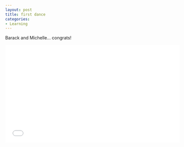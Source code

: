 ```yaml
---
layout: post
title: first dance
categories:
- Learning
---
```



Barack and Michelle... congrats!

<iframe width="560" height="315" src="//www.youtube.com/embed/T-pzlZPRvx8" frameborder="0" allowfullscreen></iframe>
